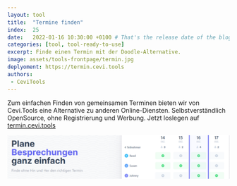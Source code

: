 ```yaml
---
layout: tool
title:  "Termine finden"
index:  25
date:   2022-01-16 10:30:00 +0100 # That's the release date of the blog entry
categories: [tool, tool-ready-to-use]
excerpt: Finde einen Termin mit der Doodle-Alternative.
image: assets/tools-frontpage/termin.jpg
deplyoment: https://termin.cevi.tools
authors:
 - CeviTools
---
```


Zum einfachen Finden von gemeinsamen Terminen bieten wir von Cevi.Tools eine Alternative zu anderen Online-Diensten. Selbstverständlich OpenSource, ohne Registrierung und Werbung. Jetzt loslegen auf [termin.cevi.tools](https://termin.cevi.tools)

![termin.cevi.tools](/assets/meet.png)